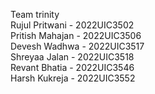 Team trinity 
<br>
Rujul Pritwani - 2022UIC3502
<br>
Pritish Mahajan - 2022UIC3506
<br>
Devesh Wadhwa - 2022UIC3517
<br>
Shreyaa Jalan - 2022UIC3518
<br>
Revant Bhatia - 2022UIC3546
<br>
Harsh Kukreja - 2022UIC3552
